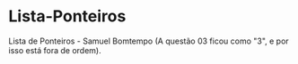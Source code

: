 # Lista-Ponteiros
Lista de Ponteiros - Samuel Bomtempo
(A questão 03 ficou como "3", e por isso está fora de ordem).
